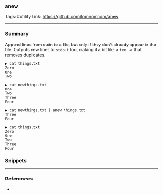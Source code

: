 ### anew
Tags: #utility
Link: https://github.com/tomnomnom/anew

---
### Summary

Append lines from stdin to a file, but only if they don't already appear in the file. Outputs new lines to `stdout` too, making it a bit like a `tee -a` that removes duplicates.

```
▶ cat things.txt
Zero
One
Two

▶ cat newthings.txt
One
Two
Three
Four

▶ cat newthings.txt | anew things.txt
Three
Four

▶ cat things.txt
Zero
One
Two
Three
Four
```

### Snippets

---

### References

* 